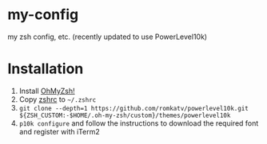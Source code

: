 # my-config
my zsh config, etc. (recently updated to use PowerLevel10k)

# Installation

1. Install [OhMyZsh!](https://ohmyz.sh/#install)
2. Copy [zshrc](zshrc) to `~/.zshrc`
3. `git clone --depth=1 https://github.com/romkatv/powerlevel10k.git ${ZSH_CUSTOM:-$HOME/.oh-my-zsh/custom}/themes/powerlevel10k`
4. `p10k configure` and follow the instructions to download the required font and register with iTerm2
